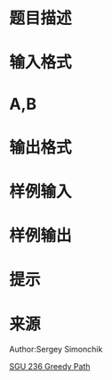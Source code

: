 

# 题目描述



# 输入格式



# A,B



# 输出格式



# 样例输入



# 样例输出



# 提示



# 来源


<p>
Author:Sergey Simonchik
</p>
<p>
<a href="http://acm.sgu.ru/problem.php?problem=236" target="_blank">SGU 236 Greedy Path</a> 
</p>
